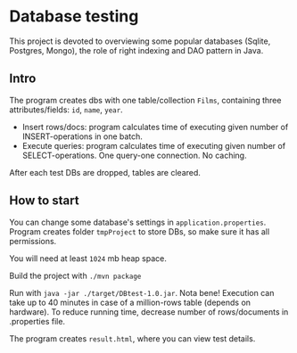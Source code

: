 # Database testing

This project is devoted to overviewing some popular databases (Sqlite, Postgres, Mongo), the role of right indexing and DAO pattern in Java.

## Intro

The program creates dbs with one table/collection `Films`, containing three attributes/fields: `id`, `name`, `year`.

- Insert rows/docs: program calculates time of executing given number of INSERT-operations in one batch.
- Execute queries: program calculates time of executing given number of SELECT-operations. One query-one connection. No caching.

After each test DBs are dropped, tables are cleared. 

## How to start

You can change some database's settings in `application.properties`. Program creates folder `tmpProject` to store DBs, so make sure it has all permissions.

You will need at least `1024` mb heap space.

Build the project with `./mvn package`

Run with `java -jar ./target/DBtest-1.0.jar`. Nota bene! Execution can take up to 40 minutes in case of a million-rows table (depends on hardware). 
To reduce running time, decrease number of rows/documents in .properties file.

The program creates `result.html`, where you can view test details.
